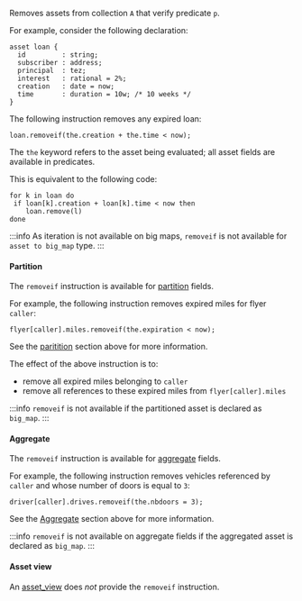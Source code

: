 Removes assets from collection `A` that verify predicate `p`.

For example, consider the following declaration:
```archetype
asset loan {
  id         : string;
  subscriber : address;
  principal  : tez;
  interest   : rational = 2%;
  creation   : date = now;
  time       : duration = 10w; /* 10 weeks */
}
```

The following instruction removes any expired loan:
```archetype
loan.removeif(the.creation + the.time < now);
```

The `the` keyword refers to the asset being evaluated; all asset fields are available in predicates.

This is equivalent to the following code:
```archetype
for k in loan do
 if loan[k].creation + loan[k].time < now then
    loan.remove(l)
done
```

:::info
As iteration is not available on big maps, `removeif` is not available for `asset to big_map` type.
:::

#### Partition

The `removeif` instruction is available for [partition](/docs/reference/types#partition<A>) fields.

For example, the following instruction removes expired miles for flyer `caller`:
```archetype
flyer[caller].miles.removeif(the.expiration < now);
```
See the [paritition](/docs/reference/instructions#partition) section above for more information.

The effect of the above instruction is to:
* remove all expired miles belonging to `caller`
* remove all references to these expired miles from `flyer[caller].miles`

:::info
`removeif` is not available if the partitioned asset is declared as `big_map`.
:::

#### Aggregate

The `removeif` instruction is available for [aggregate](/docs/reference/types#aggregate<A>) fields.

For example, the following instruction removes vehicles referenced by `caller` and whose number of doors is equal to `3`:
```archetype
driver[caller].drives.removeif(the.nbdoors = 3);
```

See the [Aggregate](/docs/reference/instructions#aggregate) section above for more information.

:::info
`removeif` is not available on aggregate fields if the aggregated asset is declared as `big_map`.
:::

#### Asset view

An [asset_view](/docs/reference/types#asset_view<A>) does *not* provide the `removeif` instruction.

